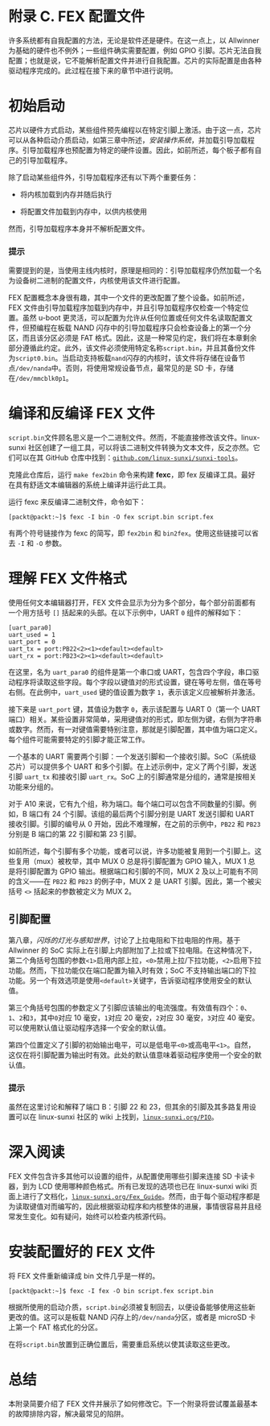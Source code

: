 # 附录 C. FEX 配置文件

许多系统都有自我配置的方法，无论是软件还是硬件。在这一点上，以 Allwinner 为基础的硬件也不例外；一些组件确实需要配置，例如 GPIO 引脚。芯片无法自我配置；也就是说，它不能解析配置文件并进行自我配置。芯片的实际配置是由各种驱动程序完成的。此过程在接下来的章节中进行说明。

# 初始启动

芯片以硬件方式启动，某些组件预先编程以在特定引脚上激活。由于这一点，芯片可以从各种启动介质启动，如第三章中所述，*安装操作系统*，并加载引导加载程序。引导加载程序也预配置为特定的硬件设置。因此，如前所述，每个板子都有自己的引导加载程序。

除了启动某些组件外，引导加载程序还有以下两个重要任务：

+   将内核加载到内存并随后执行

+   将配置文件加载到内存中，以供内核使用

然而，引导加载程序本身并不解析配置文件。

### 提示

需要提到的是，当使用主线内核时，原理是相同的：引导加载程序仍然加载一个名为设备树二进制的配置文件，内核使用该文件进行配置。

FEX 配置概念本身很有趣，其中一个文件的更改配置了整个设备。如前所述，FEX 文件由引导加载程序加载到内存中，并且引导加载程序仅检查一个特定位置。虽然 u-boot 更灵活，可以配置为允许从任何位置或任何文件名读取配置文件，但预编程在板载 NAND 闪存中的引导加载程序只会检查设备上的第一个分区，而且该分区必须是 FAT 格式。因此，这是一种常见约定，我们将在本章剩余部分遵循此约定。此外，该文件必须使用特定名称`script.bin`，并且其备份文件为`script0.bin`。当启动支持板载`nand`闪存的内核时，该文件将存储在设备节点`/dev/nanda`中。否则，将使用常规设备节点，最常见的是 SD 卡，存储在`/dev/mmcblk0p1`。

# 编译和反编译 FEX 文件

`script.bin`文件顾名思义是一个二进制文件。然而，不能直接修改该文件。linux-sunxi 社区创建了一组工具，可以将该二进制文件转换为文本文件，反之亦然。它们可以在其 GitHub 仓库中找到：[`github.com/linux-sunxi/sunxi-tools`](https://github.com/linux-sunxi/sunxi-tools)。

克隆此仓库后，运行 `make fex2bin` 命令来构建 **fexc**，即 fex 反编译工具。最好在具有舒适文本编辑器的系统上编译并运行此工具。

运行 fexc 来反编译二进制文件，命令如下：

```
[packt@packt:~]$ fexc -I bin -O fex script.bin script.fex

```

有两个符号链接作为 fexc 的简写，即 `fex2bin` 和 `bin2fex`。使用这些链接可以省去 `-I` 和 `-O` 参数。

# 理解 FEX 文件格式

使用任何文本编辑器打开，FEX 文件会显示为分为多个部分，每个部分前面都有一个用方括号 `[]` 括起来的头部。在以下示例中，UART `0` 组件的解释如下：

```
[uart_para0]
uart_used = 1
uart_port = 0
uart_tx = port:PB22<2><1><default><default>
uart_rx = port:PB23<2><1><default><default>

```

在这里，名为 `uart_para0` 的组件是第一个串口或 UART，包含四个字段，串口驱动程序将读取这些字段。每个字段以键值对的形式设置，键在等号左侧，值在等号右侧。在此例中，`uart_used` 键的值设置为数字 `1`，表示该定义应被解析并激活。

接下来是 `uart_port` 键，其值设为数字 `0`，表示该配置与 UART 0（第一个 UART 端口）相关。某些设置非常简单，采用键值对的形式，即左侧为键，右侧为字符串或数字。然而，有一对键值需要特别注意，那就是引脚配置，其中值为端口定义。每个组件可能需要特定的引脚才能正常工作。

一个基本的 UART 需要两个引脚：一个发送引脚和一个接收引脚。SoC（系统级芯片）可以提供多个 UART 和多个引脚。在上述示例中，定义了两个引脚，发送引脚 `uart_tx` 和接收引脚 `uart_rx`。SoC 上的引脚通常是分组的，通常是按相关功能来分组的。

对于 A10 来说，它有九个组，称为端口。每个端口可以包含不同数量的引脚。例如，B 端口有 24 个引脚。该组的最后两个引脚分别是 UART 发送引脚和 UART 接收引脚。引脚的编号从 0 开始，因此不难理解，在之前的示例中，`PB22` 和 `PB23` 分别是 B 端口的第 22 引脚和第 23 引脚。

如前所述，每个引脚有多个功能，或者可以说，许多功能被复用到一个引脚上。这些复用（mux）被枚举，其中 MUX 0 总是将引脚配置为 GPIO 输入，MUX 1 总是将引脚配置为 GPIO 输出。根据端口和引脚的不同，MUX 2 及以上可能有不同的含义——在 `PB22` 和 `PB23` 的例子中，MUX 2 是 UART 引脚。因此，第一个被尖括号 `<>` 括起来的参数被定义为 MUX 2。

## 引脚配置

第八章，*闪烁的灯光与感知世界*，讨论了上拉电阻和下拉电阻的作用。基于 Allwinner 的 SoC 实际上在引脚上内部附加了上拉或下拉电阻。在这种情况下，第二个角括号包围的参数`<1>`启用内部上拉，`<0>`禁用上拉/下拉功能，`<2>`启用下拉功能。然而，下拉功能仅在端口配置为输入时有效；SoC 不支持输出端口的下拉功能。另一个有效选项是使用`<default>`关键字，告诉驱动程序使用安全的默认值。

第三个角括号包围的参数定义了引脚应该输出的电流强度。有效值有四个：`0`、`1`、`2`和`3`，其中`0`对应 10 毫安，`1`对应 20 毫安，`2`对应 30 毫安，`3`对应 40 毫安。可以使用默认值让驱动程序选择一个安全的默认值。

第四个位置定义了引脚的初始输出电平，可以是低电平`<0>`或高电平`<1>`。自然，这仅在将引脚配置为输出时有效。此处的默认值意味着驱动程序使用一个安全的默认值。

### 提示

虽然在这里讨论和解释了端口 B：引脚 22 和 23，但其余的引脚及其多路复用设置可以在 linux-sunxi 社区的 wiki 上找到，[`linux-sunxi.org/PIO`](http://linux-sunxi.org/PIO)。

# 深入阅读

FEX 文件包含许多其他可以设置的组件，从配置使用哪些引脚来连接 SD 卡读卡器，到为 LCD 使用哪种颜色格式。所有已发现的选项也已在 linux-sunxi wiki 页面上进行了文档化，[`linux-sunxi.org/Fex_Guide`](http://linux-sunxi.org/Fex_Guide)。然而，由于每个驱动程序都是为读取键值对而编写的，因此根据驱动程序和内核整体的进展，事情很容易并且经常发生变化。如有疑问，始终可以检查内核源代码。

# 安装配置好的 FEX 文件

将 FEX 文件重新编译成 bin 文件几乎是一样的。

```
[packt@packt:~]$ fexc -I fex -O bin script.fex script.bin

```

根据所使用的启动介质，`script.bin`必须被复制回去，以便设备能够使用这些新更改的值。这可以是板载 NAND 闪存上的`/dev/nanda`分区，或者是 microSD 卡上第一个 FAT 格式化的分区。

在将`script.bin`放置到正确位置后，需要重启系统以使其读取这些更改。

# 总结

本附录简要介绍了 FEX 文件并展示了如何修改它。下一个附录将尝试覆盖最基本的故障排除内容，解决最常见的陷阱。
